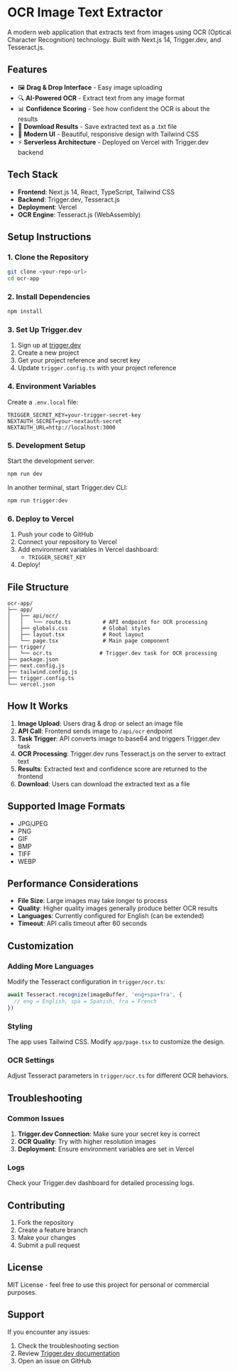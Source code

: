 # OCR Image Text Extractor

A modern web application that extracts text from images using OCR (Optical Character Recognition) technology. Built with Next.js 14, Trigger.dev, and Tesseract.js.

## Features

- 🖼️ **Drag & Drop Interface** - Easy image uploading
- 🔍 **AI-Powered OCR** - Extract text from any image format
- 📊 **Confidence Scoring** - See how confident the OCR is about the results
- 💾 **Download Results** - Save extracted text as a .txt file
- 🎨 **Modern UI** - Beautiful, responsive design with Tailwind CSS
- ⚡ **Serverless Architecture** - Deployed on Vercel with Trigger.dev backend

## Tech Stack

- **Frontend**: Next.js 14, React, TypeScript, Tailwind CSS
- **Backend**: Trigger.dev, Tesseract.js
- **Deployment**: Vercel
- **OCR Engine**: Tesseract.js (WebAssembly)

## Setup Instructions

### 1. Clone the Repository
```bash
git clone <your-repo-url>
cd ocr-app
```

### 2. Install Dependencies
```bash
npm install
```

### 3. Set Up Trigger.dev

1. Sign up at [trigger.dev](https://trigger.dev)
2. Create a new project
3. Get your project reference and secret key
4. Update `trigger.config.ts` with your project reference

### 4. Environment Variables

Create a `.env.local` file:
```env
TRIGGER_SECRET_KEY=your-trigger-secret-key
NEXTAUTH_SECRET=your-nextauth-secret
NEXTAUTH_URL=http://localhost:3000
```

### 5. Development Setup

Start the development server:
```bash
npm run dev
```

In another terminal, start Trigger.dev CLI:
```bash
npm run trigger:dev
```

### 6. Deploy to Vercel

1. Push your code to GitHub
2. Connect your repository to Vercel
3. Add environment variables in Vercel dashboard:
   - `TRIGGER_SECRET_KEY`
4. Deploy!

## File Structure

```
ocr-app/
├── app/
│   ├── api/ocr/
│   │   └── route.ts          # API endpoint for OCR processing
│   ├── globals.css           # Global styles
│   ├── layout.tsx            # Root layout
│   └── page.tsx              # Main page component
├── trigger/
│   └── ocr.ts               # Trigger.dev task for OCR processing
├── package.json
├── next.config.js
├── tailwind.config.js
├── trigger.config.ts
└── vercel.json
```

## How It Works

1. **Image Upload**: Users drag & drop or select an image file
2. **API Call**: Frontend sends image to `/api/ocr` endpoint
3. **Task Trigger**: API converts image to base64 and triggers Trigger.dev task
4. **OCR Processing**: Trigger.dev runs Tesseract.js on the server to extract text
5. **Results**: Extracted text and confidence score are returned to the frontend
6. **Download**: Users can download the extracted text as a file

## Supported Image Formats

- JPG/JPEG
- PNG
- GIF
- BMP
- TIFF
- WEBP

## Performance Considerations

- **File Size**: Large images may take longer to process
- **Quality**: Higher quality images generally produce better OCR results
- **Languages**: Currently configured for English (can be extended)
- **Timeout**: API calls timeout after 60 seconds

## Customization

### Adding More Languages

Modify the Tesseract configuration in `trigger/ocr.ts`:
```typescript
await Tesseract.recognize(imageBuffer, 'eng+spa+fra', {
  // eng = English, spa = Spanish, fra = French
})
```

### Styling

The app uses Tailwind CSS. Modify `app/page.tsx` to customize the design.

### OCR Settings

Adjust Tesseract parameters in `trigger/ocr.ts` for different OCR behaviors.

## Troubleshooting

### Common Issues

1. **Trigger.dev Connection**: Make sure your secret key is correct
2. **OCR Quality**: Try with higher resolution images
3. **Deployment**: Ensure environment variables are set in Vercel

### Logs

Check your Trigger.dev dashboard for detailed processing logs.

## Contributing

1. Fork the repository
2. Create a feature branch
3. Make your changes
4. Submit a pull request

## License

MIT License - feel free to use this project for personal or commercial purposes.

## Support

If you encounter any issues:
1. Check the troubleshooting section
2. Review [Trigger.dev documentation](https://trigger.dev/docs)
3. Open an issue on GitHub

